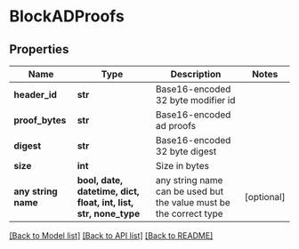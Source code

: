 # BlockADProofs


## Properties
Name | Type | Description | Notes
------------ | ------------- | ------------- | -------------
**header_id** | **str** | Base16-encoded 32 byte modifier id | 
**proof_bytes** | **str** | Base16-encoded ad proofs | 
**digest** | **str** | Base16-encoded 32 byte digest | 
**size** | **int** | Size in bytes | 
**any string name** | **bool, date, datetime, dict, float, int, list, str, none_type** | any string name can be used but the value must be the correct type | [optional]

[[Back to Model list]](../README.md#documentation-for-models) [[Back to API list]](../README.md#documentation-for-api-endpoints) [[Back to README]](../README.md)


